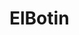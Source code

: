 # ElBotin
<!--  Explicacion de clase una por una 
 src/Botin.py 
 CentroDeOperacion:
Esta clase representa un centro de operaciones que maneja dinero, vehículos y escoltas.

Atributos:
id: Identificador del centro.
capacidad_dinero: Capacidad máxima de dinero que puede almacenar (por defecto 10000).
capacidad_vehiculos: Capacidad máxima de vehículos que puede tener (por defecto 7).
capacidad_escoltas: Capacidad máxima de escoltas que puede tener (por defecto 10).
dinero: Dinero almacenado actualmente (inicialmente 0).
vehiculos: Lista de vehículos en el centro (inicialmente vacía).
escoltas: Lista de escoltas en el centro (inicialmente vacía).
Métodos:
agregar_vehiculo(vehiculo): Agrega un vehículo a la lista si no se ha alcanzado la capacidad máxima.
agregar_escolta(escolta): Agrega un escolta a la lista si no se ha alcanzado la capacidad máxima.
almacenar_dinero(cantidad): Almacena una cantidad de dinero si no se excede la capacidad máxima; de lo contrario, lanza una excepción.
Cliente:
Esta clase representa un cliente que interactúa con el sistema.

Atributos:
id: Identificador del cliente.
dinero: Dinero que tiene el cliente (inicialmente 0).
Vehiculo:
Esta clase representa un vehículo con varias características.

Atributos:

id: Identificador del vehículo.
tipo: Tipo de vehículo (ej. "camioneta", "blindado").
velocidad: Velocidad del vehículo.
capacidad: Capacidad de carga del vehículo.
escudo: Nivel de protección del vehículo.
ataque: Capacidad ofensiva del vehículo.
escoltas_necesarias: Número de escoltas necesarios para el vehículo.
ruta_imagen: Ruta de la imagen del vehículo (opcional).
contenedores_permitidos: Tipos de contenedores que el vehículo puede llevar, determinado por el método establecer_contenedores_permitidos.
Métodos:

establecer_contenedores_permitidos(): Determina los tipos de contenedores permitidos según el tipo de vehículo.
puede_llevar_contenedor(tipo_contenedor): Verifica si el vehículo puede llevar un contenedor de un tipo específico.
Escolta:
Esta clase representa un escolta con capacidades defensivas y ofensivas.

Atributos:
id: Identificador del escolta.
escudo: Nivel de protección del escolta.
ataque: Capacidad ofensiva del escolta.
Contenedor:
Esta clase representa un contenedor con una capacidad de peso específica según su tipo.

Atributos:

id: Identificador del contenedor.
tipo_contenedor: Tipo de contenedor (ej. "pequeno", "mediano", "grande", "doble").
capacidad_peso: Capacidad máxima de peso del contenedor, determinada por el método establecer_capacidad_peso.
Métodos:

establecer_capacidad_peso(): Determina la capacidad de peso del contenedor según su tipo.
Puente:
Esta clase representa un puente que puede colapsar si se excede su peso máximo soportado.

Atributos:

id: Identificador del puente.
peso_maximo: Peso máximo que el puente puede soportar.
colapsado: Estado del puente, indicando si ha colapsado (inicialmente False).
Métodos:

puede_cruzar(peso_vehiculo): Verifica si un vehículo puede cruzar el puente sin exceder el peso máximo.
colapsar(): Marca el puente como colapsado.
Ladrones:
Esta clase representa a los ladrones con diversas características.

Atributos:
id: Identificador del ladrón.
velocidad: Velocidad del ladrón.
capacidad: Capacidad de carga del ladrón.
escudo: Nivel de protección del ladrón.
ataque: Capacidad ofensiva del ladrón.
escoltas_necesarias: Número de escoltas necesarios para el ladrón.

src/Rutas.py 
Rutas:
Esta clase está diseñada para planificar rutas en una ciudad utilizando diferentes algoritmos de búsqueda y determinar si los ladrones pueden interceptar un vehículo.

Atributos:
ciudad: Instancia de la clase Ciudad de view.Ciudad. Se inicializa y se configura con Pygame.
Métodos:
__init__():

Inicializa la instancia de Rutas y configura la ciudad con Pygame.
planificar_ruta_bfs(origen, destino, vehiculo_seleccionado, tiempo_estimado):

Implementa el algoritmo de búsqueda en anchura (BFS) para planificar una ruta.
Devuelve el costo de la ruta y el camino si el costo está dentro del tiempo estimado, de lo contrario, devuelve infinito y una lista vacía.
planificar_ruta_dfs(origen, destino, vehiculo_seleccionado, tiempo_estimado):

Implementa el algoritmo de búsqueda en profundidad (DFS) para planificar una ruta.
Devuelve el costo de la ruta y el camino si el costo está dentro del tiempo estimado, de lo contrario, devuelve infinito y una lista vacía.
planificar_ruta_dijkstra(origen, destino, vehiculo_seleccionado, tiempo_estimado):

Implementa el algoritmo de Dijkstra para encontrar la ruta más corta en términos de peso.
Devuelve el costo de la ruta y el camino si el costo está dentro del tiempo estimado, de lo contrario, devuelve infinito y una lista vacía.
planificar_ruta_bellman_ford(origen, destino, vehiculo_seleccionado, tiempo_estimado):

Implementa el algoritmo de Bellman-Ford para encontrar la ruta más corta, incluso en grafos con aristas de peso negativo.
Devuelve el costo de la ruta y el camino si el costo está dentro del tiempo estimado, de lo contrario, devuelve infinito y una lista vacía.
puente_dispo(nodo_actual, vecino, vehiculo_seleccionado):

Verifica si el vehículo puede cruzar un puente entre dos nodos, considerando el peso máximo que puede soportar el puente.
Devuelve True si el puente puede soportar el peso del vehículo, de lo contrario, False.
planificar_ruta(nombre, destino, dinero_a_enviar, tiempo_estimado):

Asigna un vehículo basado en la cantidad de dinero a enviar.
Planifica las rutas utilizando BFS, DFS, Dijkstra y Bellman-Ford.
Devuelve la mejor ruta dentro del tiempo estimado o indica que no se puede llegar al destino a tiempo.
planificar_ruta_con_paradas(metodo_planificacion, destinos, vehiculo_seleccionado, tiempo_estimado):

Planifica una ruta con múltiples paradas utilizando el método de planificación proporcionado.
Devuelve el costo total y el camino completo si el costo está dentro del tiempo estimado, de lo contrario, devuelve infinito y una lista vacía.
asignar_vehiculo(dinero_a_enviar):

Asigna un vehículo basado en la cantidad de dinero a enviar.
Devuelve una instancia de Vehiculo adecuada para transportar el dinero.
calcular_costo(camino):

Calcula el costo total de una ruta sumando los pesos de las aristas entre los nodos.
Devuelve el costo total de la ruta.
construir_camino(padre, origen, destino):

Construye un camino desde el origen al destino utilizando un diccionario de padres que almacena las rutas.
Devuelve la lista de nodos en el camino.
ladrones(cliente, vehiculo_asignado, mejor_ruta_cliente, dinero_a_enviar, tiempo_estimado, ataque_ladrones, escudo_ladrones):

Verifica si los ladrones pueden interceptar el vehículo asignado.
Devuelve un mensaje indicando si el ataque fue exitoso o no.
obtener_informacion_banda(ataque, escudo):

Devuelve una cadena con la información del ataque y el escudo de los ladrones.

view/Ciudad.py 
La clase Ciudad en el archivo view/Ciudad.py gestiona una ciudad virtual utilizando pygame para renderizar gráficos y networkx para manejar un grafo que representa la ciudad y sus conexiones. A continuación se presenta una explicación detallada de sus componentes y funciones:

Atributos de la Clase
background: Imagen de fondo de la ciudad.
vehiculos: Diccionario que almacena los vehículos presentes en la ciudad.
imagenes_vehiculos: Diccionario con las imágenes de los vehículos.
imagenes_personajes: Diccionario con las imágenes de los personajes.
ciudad: Grafo dirigido (DiGraph) que representa la estructura de la ciudad.
pygame_running: Booleano que indica si pygame está en ejecución.
render_thread: Hilo de renderizado para actualizar la visualización de la ciudad.
posiciones_nodos: Diccionario con las posiciones de los nodos en el grafo.
caminos_detallados: Diccionario con los caminos detallados entre nodos.
Métodos Principales
__init__(self)
Inicializa los atributos y carga las imágenes.

cargar_imagenes(self)
Carga las imágenes de los vehículos y personajes desde las rutas especificadas en rutas_imagenes.

iniciar_pygame(self)
Inicia pygame si no está ya corriendo y crea el grafo de la ciudad. Además, inicia el hilo de renderizado (RenderThread).

crear_grafo(self)
Construye el grafo de la ciudad:

Define las capacidades de los vehículos.
Crea instancias de puentes con diferentes capacidades.
Asigna posiciones a los nodos.
Establece caminos detallados entre los nodos.
Agrega nodos y aristas al grafo self.ciudad.
procesar_solicitudes(self, nombre, dinero_a_enviar, destino, tiempo_estimado)
Procesa las solicitudes para planificar rutas:

Selecciona el vehículo adecuado.
Planifica la mejor ruta usando uno de los algoritmos definidos.
Verifica y agrega el vehículo a la ciudad si no está registrado.
Asigna la ruta detallada al vehículo y actualiza la pantalla.
dibujar(self, screen)
Dibuja la ciudad, los nodos, las aristas, los vehículos y sus rutas detalladas en la pantalla pygame.

verificar_y_agregar_vehiculo(self, vehiculo)
Verifica si el vehículo ya está registrado en la ciudad y lo agrega si no lo está.

stop_pygame(self)
Detiene pygame y el hilo de renderizado.

src/Render_tread.py
La clase RenderThread en el archivo render.py maneja el renderizado gráfico en una hebra separada usando PySide6.QtCore.QThread y pygame. A continuación, se presenta una explicación detallada de sus componentes y funcionamiento:

Importaciones
pygame: Biblioteca para la creación de videojuegos y gráficos en tiempo real.
QThread y Signal de PySide6.QtCore: Para manejar la ejecución en hebras y señales en una aplicación Qt.
Atributos de la Clase
finished_signal: Señal emitida cuando el hilo de renderizado termina su ejecución.
ciudad: Instancia de la clase Ciudad que contiene los datos y métodos necesarios para renderizar la ciudad.
nodos_ruta_actual: Lista de nodos de la ruta actual (no se usa en el código proporcionado).
running: Booleano que indica si el hilo de renderizado está activo.
Métodos Principales
__init__(self, ciudad, parent=None)
Constructor que inicializa la instancia del hilo de renderizado.

ciudad: Instancia de la clase Ciudad.
parent: Objeto padre, opcional.
run(self)
Método principal que se ejecuta cuando se inicia el hilo.

Inicializa pygame y configura la pantalla.
Carga la imagen de fondo de la ciudad.
Entra en un bucle donde maneja eventos de pygame, dibuja la ciudad y actualiza la pantalla.
Si se recibe un evento QUIT, se detiene el bucle.
Al finalizar, emite la señal finished_signal.
stop(self)
Método para detener el hilo de renderizado.

Cambia self.running a False para salir del bucle de renderizado.
Llama a pygame.quit() para cerrar pygame.
Espera a que el hilo termine su ejecución con self.wait().

view/View.py
El archivo View.py implementa una interfaz gráfica para una aplicación de simulación de rutas. Usa PySide6 para la interfaz y pygame para la simulación gráfica. Aquí hay una explicación detallada de las clases y métodos del archivo:

Importaciones
Bibliotecas estándar: os, csv.
pygame: Para la simulación gráfica.
PySide6: Para la interfaz gráfica.
Clases personalizadas: Rutas y Ciudad.
Clases y Métodos
HomePageWidget
Un QWidget que muestra una imagen de fondo en la página de inicio.

init_ui: Carga y establece la imagen de fondo del widget. Si no se puede cargar la imagen, imprime un mensaje de error.
RegistroWidget
Un QWidget que permite al usuario registrar información de rutas.

init_ui: Configura la interfaz con varios QLabel, QLineEdit, QComboBox, QListWidget, y QPushButton para ingresar datos de ruta.
toggle_lista_destinos: Muestra u oculta la lista de destinos adicionales según la selección del destino.
on_guardar: Guarda la información ingresada en un archivo CSV y muestra un mensaje de confirmación o error.
BandaDialog
Un QDialog para configurar las propiedades de una banda.

init_ui: Configura la interfaz con QComboBox para seleccionar cliente, ataque y escudo.
get_values: Retorna los valores seleccionados.
obtener_clientes_del_csv: Carga los nombres de los clientes desde un archivo CSV.
SimulacionDialogoWidget
Un QWidget para manejar la simulación de rutas y la configuración de bandas.

init_ui: Configura la interfaz con botones para generar rutas y simular bandas.
showEvent: Carga los datos de clientes cada vez que se muestra la pestaña.
simular_pygame: Inicia la simulación gráfica con pygame.
simular_banda: Abre el diálogo de configuración de bandas, obtiene datos del cliente y ejecuta la simulación.
generar_ruta: Permite seleccionar un cliente y planificar la mejor ruta usando la clase Rutas.
cargar_datos_clientes: Carga datos de clientes desde un archivo CSV en un diccionario.
obtener_clientes_del_csv: Retorna una lista de nombres de clientes.
obtener_datos_cliente: Obtiene los datos de un cliente específico del diccionario.
MainWindow
La ventana principal de la aplicación.

init_ui: Configura la interfaz principal con un QTabWidget que contiene las pestañas de inicio, registro y simulación.
apply_styles: Aplica estilos personalizados a los widgets.
closeEvent: Maneja el cierre de la ventana principal, asegurando que el hilo de renderizado de pygame se cierre adecuadamente.
mostrar_dialogo_simulaciones: Muestra la pestaña de simulación.
mostrar_formulario: Muestra la pestaña de registro. -->
